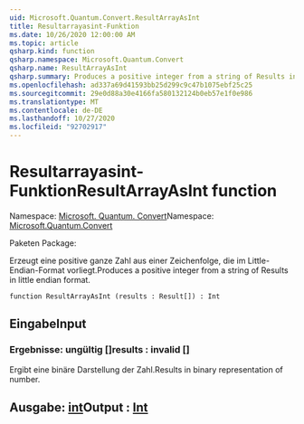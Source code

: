 ```yaml
---
uid: Microsoft.Quantum.Convert.ResultArrayAsInt
title: Resultarrayasint-Funktion
ms.date: 10/26/2020 12:00:00 AM
ms.topic: article
qsharp.kind: function
qsharp.namespace: Microsoft.Quantum.Convert
qsharp.name: ResultArrayAsInt
qsharp.summary: Produces a positive integer from a string of Results in little endian format.
ms.openlocfilehash: ad337a69d41593bb25d299c9c47b1075ebf25c25
ms.sourcegitcommit: 29e0d88a30e4166fa580132124b0eb57e1f0e986
ms.translationtype: MT
ms.contentlocale: de-DE
ms.lasthandoff: 10/27/2020
ms.locfileid: "92702917"
---
```

# <a name="resultarrayasint-function"></a><span data-ttu-id="bc493-102">Resultarrayasint-Funktion</span><span class="sxs-lookup"><span data-stu-id="bc493-102">ResultArrayAsInt function</span></span>

<span data-ttu-id="bc493-103">Namespace: [Microsoft. Quantum. Convert](xref:Microsoft.Quantum.Convert)</span><span class="sxs-lookup"><span data-stu-id="bc493-103">Namespace: [Microsoft.Quantum.Convert](xref:Microsoft.Quantum.Convert)</span></span>

<span data-ttu-id="bc493-104">Paketen [](https://nuget.org/packages/)</span><span class="sxs-lookup"><span data-stu-id="bc493-104">Package: [](https://nuget.org/packages/)</span></span>


<span data-ttu-id="bc493-105">Erzeugt eine positive ganze Zahl aus einer Zeichenfolge, die im Little-Endian-Format vorliegt.</span><span class="sxs-lookup"><span data-stu-id="bc493-105">Produces a positive integer from a string of Results in little endian format.</span></span>

```qsharp
function ResultArrayAsInt (results : Result[]) : Int
```


## <a name="input"></a><span data-ttu-id="bc493-106">Eingabe</span><span class="sxs-lookup"><span data-stu-id="bc493-106">Input</span></span>

### <a name="results--__invalidresult__"></a><span data-ttu-id="bc493-107">Ergebnisse: __ungültig <Result>__ []</span><span class="sxs-lookup"><span data-stu-id="bc493-107">results : __invalid<Result>__ []</span></span>

<span data-ttu-id="bc493-108">Ergibt eine binäre Darstellung der Zahl.</span><span class="sxs-lookup"><span data-stu-id="bc493-108">Results in binary representation of number.</span></span>



## <a name="output--int"></a><span data-ttu-id="bc493-109">Ausgabe: [int](xref:microsoft.quantum.lang-ref.int)</span><span class="sxs-lookup"><span data-stu-id="bc493-109">Output : [Int](xref:microsoft.quantum.lang-ref.int)</span></span>

